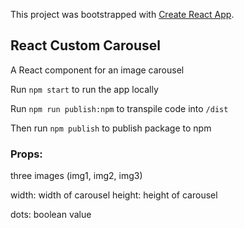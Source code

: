 This project was bootstrapped with [Create React App](https://github.com/facebook/create-react-app).

## React Custom Carousel

A React component for an image carousel

Run `npm start` to run the app locally

Run `npm run publish:npm` to transpile code into `/dist`

Then run `npm publish` to publish package to npm

### Props:

three images (img1, img2, img3)

width: width of carousel
height: height of carousel

dots: boolean value
